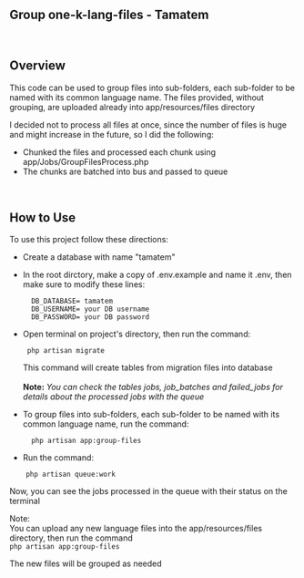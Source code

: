 
## Group one-k-lang-files - Tamatem

</br>

## Overview

This code can be used to group files into sub-folders, each sub-folder to be named with its common language name.
The files provided, without grouping, are uploaded already into app/resources/files directory

I decided not to process all files at once, since the number of files is huge and might increase in the future, so I did the following:
   - Chunked the files and processed each chunk using app/Jobs/GroupFilesProcess.php <br />
   - The chunks are batched into bus and passed to queue <br />
</br>

## How to Use

To use this project follow these directions:

* Create a database with name "tamatem"

* In the root dirctory, make a copy of .env.example and name it .env, then make sure to modify these lines:
  ```
    DB_DATABASE= tamatem   
    DB_USERNAME= your DB username  
    DB_PASSWORD= your DB password  
    ```


* Open terminal on project's directory, then run the command:
  ```
   php artisan migrate
  ```
  
    This command will create tables from migration files into database<br />    
    <b>Note:</b> _You can check the tables jobs, job_batches and failed_jobs for details about the processed jobs with the queue_

* To group files into sub-folders, each sub-folder to be named with its common language name, run the command:
  ```
    php artisan app:group-files
  ```
* Run the command:<br />

```
    php artisan queue:work   
```

Now, you can see the jobs processed in the queue with their status on the terminal


Note:<br />
    You can upload any new language files into the app/resources/files directory, then run the command  <br />
    ```
    php artisan app:group-files 
    ```
    
The new files will be grouped as needed 
